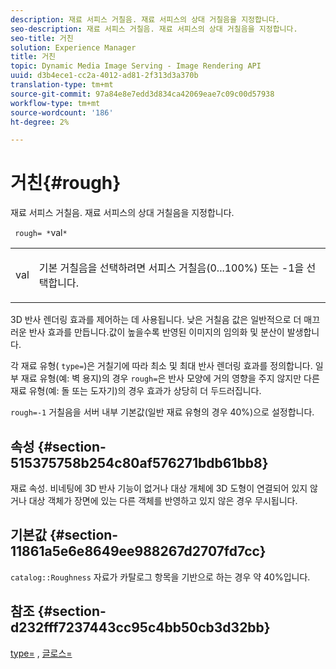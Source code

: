 ```yaml
---
description: 재료 서피스 거칠음. 재료 서피스의 상대 거칠음을 지정합니다.
seo-description: 재료 서피스 거칠음. 재료 서피스의 상대 거칠음을 지정합니다.
seo-title: 거친
solution: Experience Manager
title: 거친
topic: Dynamic Media Image Serving - Image Rendering API
uuid: d3b4ece1-cc2a-4012-ad81-2f313d3a370b
translation-type: tm+mt
source-git-commit: 97a84e8e7edd3d834ca42069eae7c09c00d57938
workflow-type: tm+mt
source-wordcount: '186'
ht-degree: 2%

---
```



# 거친{#rough}

재료 서피스 거칠음. 재료 서피스의 상대 거칠음을 지정합니다.

` rough= *`val`*`

<table id="simpletable_432E33EC87144AC7A2A8D9406F862708"> 
 <tr class="strow"> 
  <td class="stentry"> <p> <span class="varname"> val  </span> </p> </td> 
  <td class="stentry"> <p>기본 거칠음을 선택하려면 서피스 거칠음(0...100%) 또는 -1을 선택합니다. </p> </td> 
 </tr> 
</table>

3D 반사 렌더링 효과를 제어하는 데 사용됩니다. 낮은 거칠음 값은 일반적으로 더 매끄러운 반사 효과를 만듭니다.값이 높을수록 반영된 이미지의 임의화 및 분산이 발생합니다.

각 재료 유형( `type=`)은 거칠기에 따라 최소 및 최대 반사 렌더링 효과를 정의합니다. 일부 재료 유형(예: 벽 용지)의 경우 `rough=`은 반사 모양에 거의 영향을 주지 않지만 다른 재료 유형(예: 돌 또는 도자기)의 경우 효과가 상당히 더 두드러집니다.

`rough=-1` 거칠음을 서버 내부 기본값(일반 재료 유형의 경우 40%)으로 설정합니다.

## 속성 {#section-515375758b254c80af576271bdb61bb8}

재료 속성. 비네팅에 3D 반사 기능이 없거나 대상 개체에 3D 도형이 연결되어 있지 않거나 대상 객체가 장면에 있는 다른 객체를 반영하고 있지 않은 경우 무시됩니다.

## 기본값 {#section-11861a5e6e8649ee988267d2707fd7cc}

`catalog::Roughness` 자료가 카탈로그 항목을 기반으로 하는 경우 약 40%입니다.

## 참조 {#section-d232fff7237443cc95c4bb50cb3d32bb}

[type=](../../../../../ir-api/http-protocol/image-rendering-api-ref/c-ir-http-protocol-ref/c-ir-http-protocol-command-reference/r-ir-http-type.md#reference-128c7de89e2d46838019b560f3f84a35) ,  [글로스=](../../../../../ir-api/http-protocol/image-rendering-api-ref/c-ir-http-protocol-ref/c-ir-http-protocol-command-reference/r-ir-http-gloss.md#reference-325aef2ee51e4e1584a06047427340ca)
